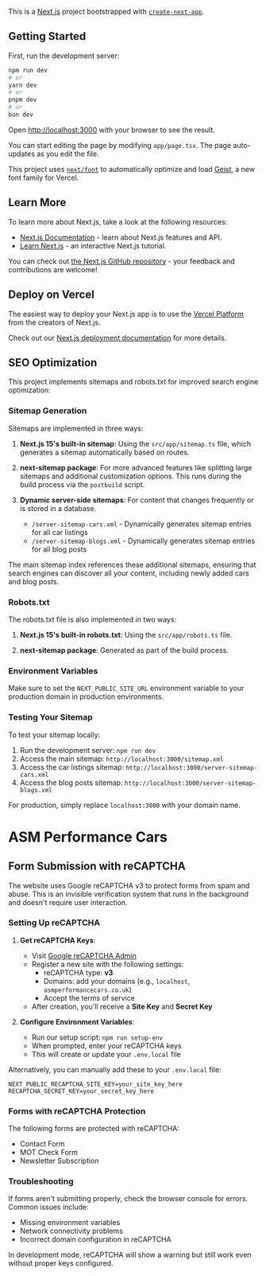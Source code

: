 This is a [Next.js](https://nextjs.org) project bootstrapped with [`create-next-app`](https://nextjs.org/docs/app/api-reference/cli/create-next-app).

## Getting Started

First, run the development server:

```bash
npm run dev
# or
yarn dev
# or
pnpm dev
# or
bun dev
```

Open [http://localhost:3000](http://localhost:3000) with your browser to see the result.

You can start editing the page by modifying `app/page.tsx`. The page auto-updates as you edit the file.

This project uses [`next/font`](https://nextjs.org/docs/app/building-your-application/optimizing/fonts) to automatically optimize and load [Geist](https://vercel.com/font), a new font family for Vercel.

## Learn More

To learn more about Next.js, take a look at the following resources:

- [Next.js Documentation](https://nextjs.org/docs) - learn about Next.js features and API.
- [Learn Next.js](https://nextjs.org/learn) - an interactive Next.js tutorial.

You can check out [the Next.js GitHub repository](https://github.com/vercel/next.js) - your feedback and contributions are welcome!

## Deploy on Vercel

The easiest way to deploy your Next.js app is to use the [Vercel Platform](https://vercel.com/new?utm_medium=default-template&filter=next.js&utm_source=create-next-app&utm_campaign=create-next-app-readme) from the creators of Next.js.

Check out our [Next.js deployment documentation](https://nextjs.org/docs/app/building-your-application/deploying) for more details.

## SEO Optimization

This project implements sitemaps and robots.txt for improved search engine optimization:

### Sitemap Generation

Sitemaps are implemented in three ways:

1. **Next.js 15's built-in sitemap**: Using the `src/app/sitemap.ts` file, which generates a sitemap automatically based on routes.

2. **next-sitemap package**: For more advanced features like splitting large sitemaps and additional customization options. This runs during the build process via the `postbuild` script.

3. **Dynamic server-side sitemaps**: For content that changes frequently or is stored in a database.
   - `/server-sitemap-cars.xml` - Dynamically generates sitemap entries for all car listings
   - `/server-sitemap-blogs.xml` - Dynamically generates sitemap entries for all blog posts

The main sitemap index references these additional sitemaps, ensuring that search engines can discover all your content, including newly added cars and blog posts.

### Robots.txt

The robots.txt file is also implemented in two ways:

1. **Next.js 15's built-in robots.txt**: Using the `src/app/robots.ts` file.

2. **next-sitemap package**: Generated as part of the build process.

### Environment Variables

Make sure to set the `NEXT_PUBLIC_SITE_URL` environment variable to your production domain in production environments.

### Testing Your Sitemap

To test your sitemap locally:

1. Run the development server: `npm run dev`
2. Access the main sitemap: `http://localhost:3000/sitemap.xml`
3. Access the car listings sitemap: `http://localhost:3000/server-sitemap-cars.xml`
4. Access the blog posts sitemap: `http://localhost:3000/server-sitemap-blogs.xml`

For production, simply replace `localhost:3000` with your domain name.

# ASM Performance Cars

## Form Submission with reCAPTCHA

The website uses Google reCAPTCHA v3 to protect forms from spam and abuse. This is an invisible verification system that runs in the background and doesn't require user interaction.

### Setting Up reCAPTCHA

1. **Get reCAPTCHA Keys**:
   - Visit [Google reCAPTCHA Admin](https://www.google.com/recaptcha/admin/create)
   - Register a new site with the following settings:
     - reCAPTCHA type: **v3**
     - Domains: add your domains (e.g., `localhost`, `asmperformancecars.co.uk`)
     - Accept the terms of service
   - After creation, you'll receive a **Site Key** and **Secret Key**

2. **Configure Environment Variables**:
   - Run our setup script: `npm run setup-env`
   - When prompted, enter your reCAPTCHA keys
   - This will create or update your `.env.local` file

Alternatively, you can manually add these to your `.env.local` file:
```
NEXT_PUBLIC_RECAPTCHA_SITE_KEY=your_site_key_here
RECAPTCHA_SECRET_KEY=your_secret_key_here
```

### Forms with reCAPTCHA Protection

The following forms are protected with reCAPTCHA:

- Contact Form
- MOT Check Form
- Newsletter Subscription

### Troubleshooting

If forms aren't submitting properly, check the browser console for errors. Common issues include:

- Missing environment variables
- Network connectivity problems
- Incorrect domain configuration in reCAPTCHA

In development mode, reCAPTCHA will show a warning but still work even without proper keys configured.
